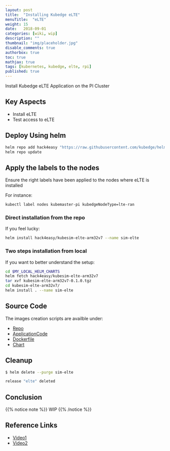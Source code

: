 ```yaml
---
layout: post
title:  "Installing Kubedge eLTE"
menuTitle:  "eLTE"
weight: 15
date:   2018-09-01
categories: [wiki, wip]
description: ""
thumbnail: "img/placeholder.jpg"
disable_comments: true
authorbox: true
toc: true
mathjax: true
tags: [kubernetes, kubedge, elte, rpi]
published: true
---
```


Install Kubedge eLTE Application on the PI Cluster

<!--more-->

## Key Aspects

- Install eLTE
- Test access to eLTE

## Deploy Using helm

```bash
helm repo add hack4easy "https://raw.githubusercontent.com/kubedge/helmrepos/arm32v7/hack4easy"
helm repo update
```

## Apply the labels to the nodes

Ensure the right labels have been applied to the nodes where eLTE is installed

For instance:

```bash
kubectl label nodes kubemaster-pi kubedgeNodeType=lte-ran 
```

### Direct installation from the repo

If you feel lucky:

```bash
helm install hack4easy/kubesim-elte-arm32v7 --name sim-elte 
```

### Two steps installation from local

If you want to better understand the setup:

```bash
cd $MY_LOCAL_HELM_CHARTS
helm fetch hack4easy/kubesim-elte-arm32v7
tar xvf kubesim-elte-arm32v7-0.1.0.tgz
cd kubesim-elte-arm32v7/
helm install . --name sim-elte 
```
## Source Code

The images creation scripts are availble under:

- [Repo](https://github.com/kubedge/kubesim_elte)
- [ApplicationCode](https://github.com/kubedge/kubesim_elte/tree/arm32v7/kubesim_elte)
- [Dockerfile](https://github.com/kubedge/kubesim_elte/tree/arm32v7/images/kubesim_elte)
- [Chart](https://github.com/kubedge/kubesim_elte/tree/arm32v7/charts/kubesim-elte-arm32v7)

## Cleanup

```bash
$ helm delete --purge sim-elte

release "elte" deleted
```

## Conclusion

{{% notice note %}}
WIP
{{% /notice %}}

## Reference Links

- [Video1](https://youtu.be/ZyTLMnzehyU?t=1798)
- [Video2](https://www.youtube.com/watch?v=a7MX6ED2zVM)
